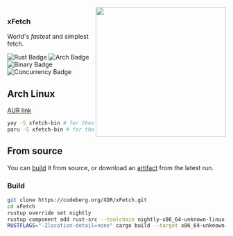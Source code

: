 <img src="https://codeberg.org/XDR/.profile/raw/branch/main/random/xfetch.jpg" align="right" width="300">

### xFetch

World's _fastest_ and simplest fetch.

![Rust Badge](https://img.shields.io/badge/made%20with%20rust-%23000000.svg?style=for-the-badge&logo=rust&logoColor=white)
![Arch Badge](https://img.shields.io/badge/Only%20For%20Arch%20Linux-1793D1?logo=arch-linux&logoColor=fff&style=for-the-badge)
![Binary Badge](https://img.shields.io/badge/Binary_Size-Miniscule_(70%20kb)-7ED321?logo=hack-the-box&logoColor=fff&style=for-the-badge)
![Concurrency Badge](https://img.shields.io/badge/Concurrency-fearless-31C4f3?logo=amazon-ec2&logoColor=fff&style=for-the-badge)

## Arch Linux

[AUR link](https://aur.archlinux.org/packages/xfetch-bin)

```sh
yay -S xfetch-bin # for those using yay as their AUR helper
paru -S xfetch-bin # for those using paru as their AUR helper
```

## From source

You can [build](#build) it from source, or download an [artifact](https://github.com/XandrCopyrighted/xFetch/actions/workflows/rust.yml) from the latest run.

### Build

```sh
git clone https://codeberg.org/XDR/xFetch.git
cd xFetch
rustup override set nightly
rustup component add rust-src --toolchain nightly-x86_64-unknown-linux-gnu
RUSTFLAGS="-Zlocation-detail=none" cargo build --target x86_64-unknown-linux-gnu --profile release -Z build-std=std,panic_abort -Z build-std-features=panic_immediate_abort
```